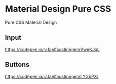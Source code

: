 # Material Design Pure CSS
Pure CSS Material Design


## Input
https://codepen.io/rafaelfaustini/pen/VweKJqL

## Buttons
https://codepen.io/rafaelfaustini/pen/LYGbPXr

